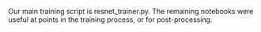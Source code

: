 Our main training script is resnet_trainer.py. The remaining notebooks were useful at points in the training process, or for post-processing.
